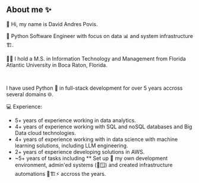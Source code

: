## About me ✨
<p>
👋 Hi, my name is David Andres Povis. 

🐍 Python Software Engineer with focus on data 📊 and system infrastructure 🏗️.

👨‍🎓 I hold a M.S. in Information Technology and Management from Florida Atlantic University in Boca Raton, Florida.
</p>
<br>
<p>
I have used Python 🐍 in full-stack development for over 5 years accross several domains 🌐.

💻 Experience:
* 5+ years of experience working in data analytics.
* 4+ years of experience working with SQL and noSQL databases and Big Data cloud technologies.
* 4+ years of experience working with in data science with machine learning solutions, including LLM engineering.
* 2+ years of experience developing solutions in AWS.
* ~5+ years of tasks including
** Set up 🔧 my own development environment, admin'ed systems (🐧🪟) and created infrastructure automations 🤖🏗️⚡ accross the years.
</p>
